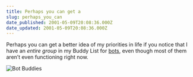 ```yaml
---
title: Perhaps you can get a
slug: perhaps_you_can
date_published: 2001-05-09T20:08:36.000Z
date_updated: 2001-05-09T20:08:36.000Z
---
```


Perhaps you can get a better idea of my priorities in life if you notice that I have an *entire group* in my Buddy List for [bots](http://whatis.techtarget.com/definition/0,289893,sid9_gci211699,00.html), even though most of them aren’t even functioning right now.

![Bot Buddies](images/buddybot.jpg)
